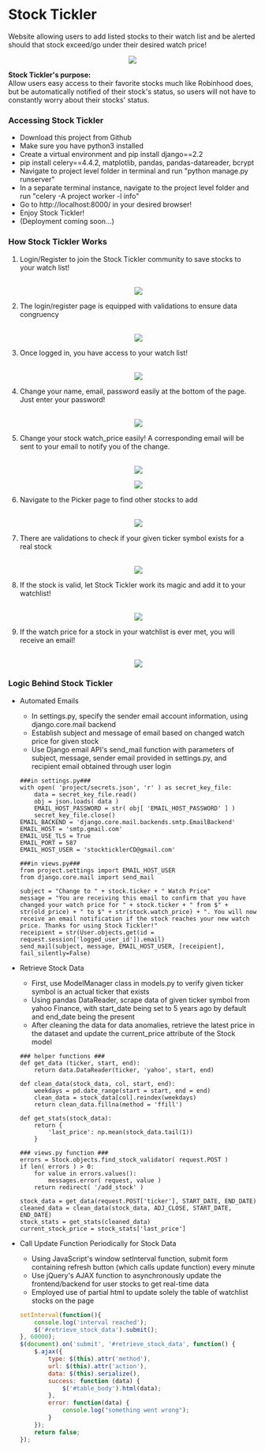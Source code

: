 # Stock Tickler
Website allowing users to add listed stocks to their watch list and be alerted should that stock exceed/go under their desired watch price!

<p align = "center"><kbd><img src = "/images/home1.png"></kbd></p>

<p><strong>Stock Tickler's purpose:</strong><br> 
Allow users easy access to their favorite stocks much like Robinhood does, but be automatically notified of their stock's status, so users will not have to constantly worry about their stocks' status. </p>

<h3> Accessing Stock Tickler</h3>
<ul>
  <li>Download this project from Github</li>
  <li>Make sure you have python3 installed</li>
  <li>Create a virtual environment and pip install django==2.2</li>
  <li>pip install celery==4.4.2, matplotlib, pandas, pandas-datareader, bcrypt</li>
  <li>Navigate to project level folder in terminal and run "python manage.py runserver"</li>
  <li>In a separate terminal instance, navigate to the project level folder and run "celery -A project worker -l info"</li>
  <li>Go to http://localhost:8000/ in your desired browser!</li>
  <li>Enjoy Stock Tickler!</li>
  <li>(Deployment coming soon...)</li>
</ul>

<h3>How Stock Tickler Works</h3>
<ol>
  <li>Login/Register to join the Stock Tickler community to save stocks to your watch list!</li>
  <br>
  <p align = "center"><kbd><img src = "/images/login_page.gif"></kbd></p>
 <li>The login/register page is equipped with validations to ensure data congruency</li>
  <br>
 <p align = "center"><kbd><img src = "/images/validate.gif"></kbd></p>
  <li>Once logged in, you have access to your watch list!</li>
  <br>
 <p align = "center"><kbd><img src = "/images/login.gif"></kbd></p>
  <li>Change your name, email, password easily at the bottom of the page. Just enter your password!</li>
  <br>
  <p align = "center"><kbd><img src = "/images/update1.gif"></kbd></p>
  <li>Change your stock watch_price easily! A corresponding email will be sent to your email to notify you of the change.</li>
  <br>
  <p align = "center"><kbd><img src = "/images/change_price.gif"></kbd></p>
  <p align = "center"><kbd><img src = "/images/change_wp_email.gif"></kbd></p>
  <li>Navigate to the Picker page to find other stocks to add</li>
  <br>
  <p align = "center"><kbd><img src = "/images/picker.png"></kbd></p>
  <li>There are validations to check if your given ticker symbol exists for a real stock</li>
  <br>
  <p align = "center"><kbd><img src = "/images/stock_validate.gif"></kbd></p>
  <li>If the stock is valid, let Stock Tickler work its magic and add it to your watchlist!</li>
  <br>
  <p align = "center"><kbd><img src = "/images/add_stock.gif"></kbd></p>
  <li>If the watch price for a stock in your watchlist is ever met, you will receive an email!</li>
  <br>
  <p align = "center"><kbd><img src = "/images/watch_price_email.png"></kbd></p>
</ol>
<h3>Logic Behind Stock Tickler</h3>
<ul>
  <li>Automated Emails</li>
  <ul>
    <li>In settings.py, specify the sender email account information, using django.core.mail backend</li>
    <li>Establish subject and message of email based on changed watch price for given stock</li>
    <li>Use Django email API's send_mail function with parameters of subject, message, sender email provided in settings.py, and recipient email obtained through user login</li>
  </ul>
  
```python3
###in settings.py###
with open( 'project/secrets.json', 'r' ) as secret_key_file:
    data = secret_key_file.read()
    obj = json.loads( data )
    EMAIL_HOST_PASSWORD = str( obj[ 'EMAIL_HOST_PASSWORD' ] )
    secret_key_file.close()
EMAIL_BACKEND = 'django.core.mail.backends.smtp.EmailBackend'
EMAIL_HOST = 'smtp.gmail.com'
EMAIL_USE_TLS = True
EMAIL_PORT = 587
EMAIL_HOST_USER = 'stockticklerCD@gmail.com'

###in views.py###
from project.settings import EMAIL_HOST_USER
from django.core.mail import send_mail

subject = "Change to " + stock.ticker + " Watch Price"
message = "You are receiving this email to confirm that you have changed your watch price for " + stock.ticker + " from $" + str(old_price) + " to $" + str(stock.watch_price) + ". You will now receive an email notification if the stock reaches your new watch price. Thanks for using Stock Tickler!"
receipient = str(User.objects.get(id = request.session['logged_user_id']).email)
send_mail(subject, message, EMAIL_HOST_USER, [receipient], fail_silently=False)
```
  <li>Retrieve Stock Data</li>
  <ul>
    <li>First, use ModelManager class in models.py to verify given ticker symbol is an actual ticker that exists</li>
    <li>Using pandas DataReader, scrape data of given ticker symbol from yahoo Finance, with start_date being set to 5 years ago by default and end_date being the present</li>
    <li>After cleaning the data for data anomalies, retrieve the latest price in the dataset and update the current_price attribute of the Stock model</li>
  </ul>
  
```python3
### helper functions ###
def get_data (ticker, start, end):
    return data.DataReader(ticker, 'yahoo', start, end)

def clean_data(stock_data, col, start, end):
    weekdays = pd.date_range(start = start, end = end)
    clean_data = stock_data[col].reindex(weekdays)
    return clean_data.fillna(method = 'ffill')

def get_stats(stock_data):
    return {
        'last_price': np.mean(stock_data.tail(1))
    }
    
### views.py function ###
errors = Stock.objects.find_stock_validator( request.POST )
if len( errors ) > 0:
    for value in errors.values():
        messages.error( request, value )
    return redirect( '/add_stock' )

stock_data = get_data(request.POST['ticker'], START_DATE, END_DATE)
cleaned_data = clean_data(stock_data, ADJ_CLOSE, START_DATE, END_DATE)
stock_stats = get_stats(cleaned_data)
current_stock_price = stock_stats['last_price']

```
  <li>Call Update Function Periodically for Stock Data</li>
  <ul>
    <li>Using JavaScript's window setInterval function, submit form containing refresh button (which calls update function) every minute</li>
    <li>Use jQuery's AJAX function to asynchronously update the frontend/backend for user stocks to get real-time data</li>
    <li>Employed use of partial html to update solely the table of watchlist stocks on the page</li>
  </ul>

```js
setInterval(function(){ 
    console.log('interval reached');
    $('#retrieve_stock_data').submit();
}, 60000);
$(document).on('submit', '#retrieve_stock_data', function() {
    $.ajax({
        type: $(this).attr('method'),
        url: $(this).attr('action'),
        data: $(this).serialize(),
        success: function (data) {
            $('#table_body').html(data);
        },
        error: function(data) {
            console.log("something went wrong");
        }
    });
    return false;
});
```
</ul>
